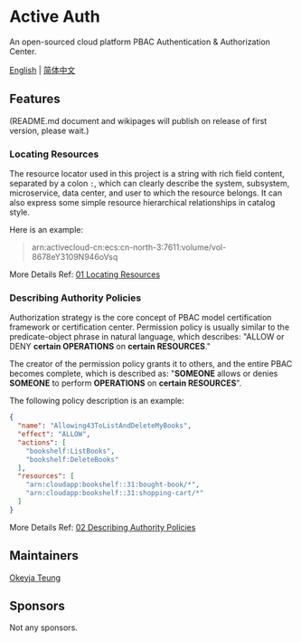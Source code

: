 # Active Auth

An open-sourced cloud platform PBAC Authentication & Authorization Center.

[English](README.md) | [简体中文](../zh-Hans/README.md)

## Features

(README.md document and wikipages will publish on release of first version, please wait.)

### Locating Resources

The resource locator used in this project is a string with rich field content, separated by a colon `:`, which can
clearly describe the system, subsystem, microservice, data center, and user to which the resource belongs. It can also
express some simple resource hierarchical relationships in catalog style.

Here is an example:

> arn:activecloud-cn:ecs:cn-north-3:7611:volume/vol-8678eY3109N946oVsq

More Details Ref: [01 Locating Resources](01-Locating-Resources.md)

### Describing Authority Policies

Authorization strategy is the core concept of PBAC model certification framework or certification center. Permission
policy is usually similar to the predicate-object phrase in natural language, which describes: "ALLOW or DENY **certain
OPERATIONS** on **certain RESOURCES**."

The creator of the permission policy grants it to others, and the entire PBAC becomes complete, which is described
as: "**SOMEONE** allows or denies **SOMEONE** to perform **OPERATIONS** on **certain RESOURCES**".

The following policy description is an example:

```json
{
  "name": "Allowing43ToListAndDeleteMyBooks",
  "effect": "ALLOW",
  "actions": [
    "bookshelf:ListBooks",
    "bookshelf:DeleteBooks"
  ],
  "resources": [
    "arn:cloudapp:bookshelf::31:bought-book/*",
    "arn:cloudapp:bookshelf::31:shopping-cart/*"
  ]
}
```

More Details Ref: [02 Describing Authority Policies](02-Describing-Authority-Policies.md)

## Maintainers

[Okeyja Teung](https://github.com/Okeyja)

## Sponsors

Not any sponsors.